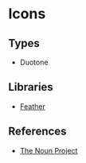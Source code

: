 # Icons

<!-- ##

```log
1000x1000
900x900
104 full square
48 small square
104 between
``` -->

## Types

- Duotone

## Libraries

- [Feather](https://feathericons.com/)

## References

- [The Noun Project](https://thenounproject.com/)
